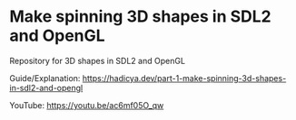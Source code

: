 # Make spinning 3D shapes in SDL2 and OpenGL

Repository for 3D shapes in SDL2 and OpenGL

Guide/Explanation:
https://hadicya.dev/part-1-make-spinning-3d-shapes-in-sdl2-and-opengl

YouTube:
https://youtu.be/ac6mf05O_qw
